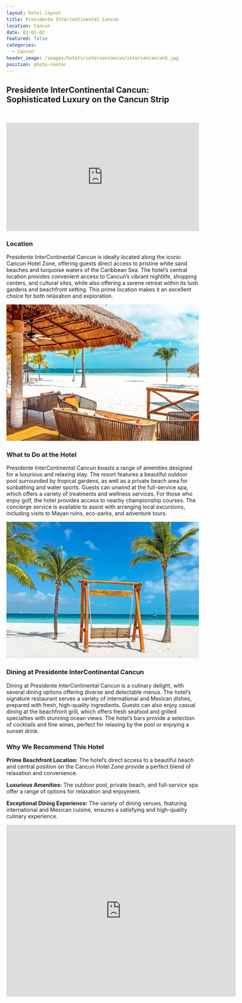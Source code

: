 ```yaml
---
layout: hotel-layout
title: Presidente Intercontinental Cancun
location: Cancun
date: 01-01-02
featured: false
categories:
  - Cancun
header_image: /images/hotels/interconcancun/interconcancun5.jpg
position: photo-center
---
```

## Presidente InterContinental Cancun: Sophisticated Luxury on the Cancun Strip

&nbsp;

<style>.embed-container { position: relative; padding-bottom: 56.25%; height: 0; overflow: hidden; max-width: 100%; } .embed-container iframe, .embed-container object, .embed-container embed { position: absolute; top: 0; left: 0; width: 100%; height: 100%; }</style>

<div class="embed-container"><iframe src="https://www.youtube.com/embed/vzQQG53Y4WQ" frameborder="0" allowfullscreen=""></iframe></div>

### Location

Presidente InterContinental Cancun is ideally located along the iconic Cancun Hotel Zone, offering guests direct access to pristine white sand beaches and turquoise waters of the Caribbean Sea. The hotel’s central location provides convenient access to Cancun’s vibrant nightlife, shopping centers, and cultural sites, while also offering a serene retreat within its lush gardens and beachfront setting. This prime location makes it an excellent choice for both relaxation and exploration.

![](/images/hotels/interconcancun/interconcancun3.webp)

### What to Do at the Hotel

Presidente InterContinental Cancun boasts a range of amenities designed for a luxurious and relaxing stay. The resort features a beautiful outdoor pool surrounded by tropical gardens, as well as a private beach area for sunbathing and water sports. Guests can unwind at the full-service spa, which offers a variety of treatments and wellness services. For those who enjoy golf, the hotel provides access to nearby championship courses. The concierge service is available to assist with arranging local excursions, including visits to Mayan ruins, eco-parks, and adventure tours.

![](/images/hotels/interconcancun/interconcancun4.webp)

### Dining at Presidente InterContinental Cancun

Dining at Presidente InterContinental Cancun is a culinary delight, with several dining options offering diverse and delectable menus. The hotel’s signature restaurant serves a variety of international and Mexican dishes, prepared with fresh, high-quality ingredients. Guests can also enjoy casual dining at the beachfront grill, which offers fresh seafood and grilled specialties with stunning ocean views. The hotel’s bars provide a selection of cocktails and fine wines, perfect for relaxing by the pool or enjoying a sunset drink.

### Why We Recommend This Hotel

**Prime Beachfront Location:** The hotel’s direct access to a beautiful beach and central position on the Cancun Hotel Zone provide a perfect blend of relaxation and convenience.&nbsp;

**Luxurious Amenities:** The outdoor pool, private beach, and full-service spa offer a range of options for relaxation and enjoyment.&nbsp;

**Exceptional Dining Experience:** The variety of dining venues, featuring international and Mexican cuisine, ensures a satisfying and high-quality culinary experience.&nbsp;

<div class='map-container center'>

<iframe src="https://www.google.com/maps/embed?pb=!1m18!1m12!1m3!1d3721.4276793270383!2d-86.75649258875298!3d21.13537168402638!2m3!1f0!2f0!3f0!3m2!1i1024!2i768!4f13.1!3m3!1m2!1s0x8f4c28a32fdfcffb%3A0x298d5230ce21182d!2sPresidente%20Intercontinental%20Canc%C3%BAn%20Resort!5e0!3m2!1ses!2smx!4v1723603541665!5m2!1ses!2smx" width="600" height="450" style="border:0;" allowfullscreen="" loading="lazy" referrerpolicy="no-referrer-when-downgrade"></iframe>

</div>
&nbsp;